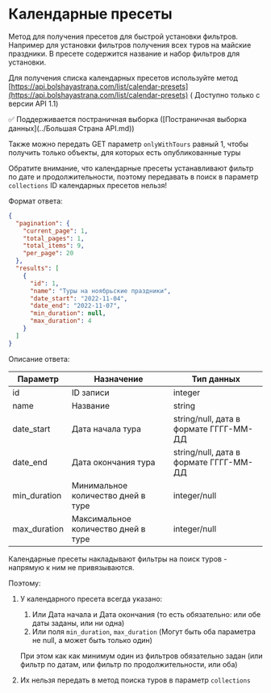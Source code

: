 # Календарные пресеты

Метод для получения пресетов для быстрой установки фильтров.
Например для установки фильтров получения всех туров на майские праздники.
В пресете содержится название и набор фильтров для установки.

Для получения списка календарных пресетов используйте
метод [https://api.bolshayastrana.com/list/calendar-presets](https://api.bolshayastrana.com/list/calendar-presets) (
Доступно только с версии API 1.1)

✅ Поддерживается постраничная выборка ([Постраничная выборка данных](../Большая Страна API.md))

Также можно передать GET параметр `onlyWithTours` равный 1, чтобы получить только объекты, для которых есть
опубликованные туры

Обратите внимание, что календарные пресеты устанавливают фильтр по дате и продолжительности, поэтому передавать в поиск
в параметр `collections` ID календарных пресетов нельзя!

Формат ответа:

```json
{
  "pagination": {
    "current_page": 1,
    "total_pages": 1,
    "total_items": 9,
    "per_page": 20
  },
  "results": [
    {
      "id": 1,
      "name": "Туры на ноябрьские праздники",
      "date_start": "2022-11-04",
      "date_end": "2022-11-07",
      "min_duration": null,
      "max_duration": 4
    }
  ]
}
```

Описание ответа:

| Параметр     | Назначение                          | Тип данных                             |
|--------------|-------------------------------------|----------------------------------------|
| id           | ID записи                           | integer                                |
| name         | Название                            | string                                 |
| date_start   | Дата начала тура                    | string/null, дата в формате ГГГГ-ММ-ДД |
| date_end     | Дата окончания тура                 | string/null, дата в формате ГГГГ-ММ-ДД |
| min_duration | Минимальное количество дней в туре  | integer/null                           |
| max_duration | Максимальное количество дней в туре | integer/null                           |

Календарные пресеты накладывают фильтры на поиск туров - напрямую к ним не привязываются.

Поэтому:

1. У календарного пресета всегда указано:
    1. Или Дата начала и Дата окончания (то есть обязательно: или обе даты заданы, или ни одна)
    2. Или поля `min_duration`, `max_duration` (Могут быть оба параметра не null, а может быть только один)

   При этом как как минимум один из фильтров обязательно задан (или фильтр по датам, или фильтр по продолжительности,
   или оба)

2. Их нельзя передать в метод поиска туров в параметр `collections`